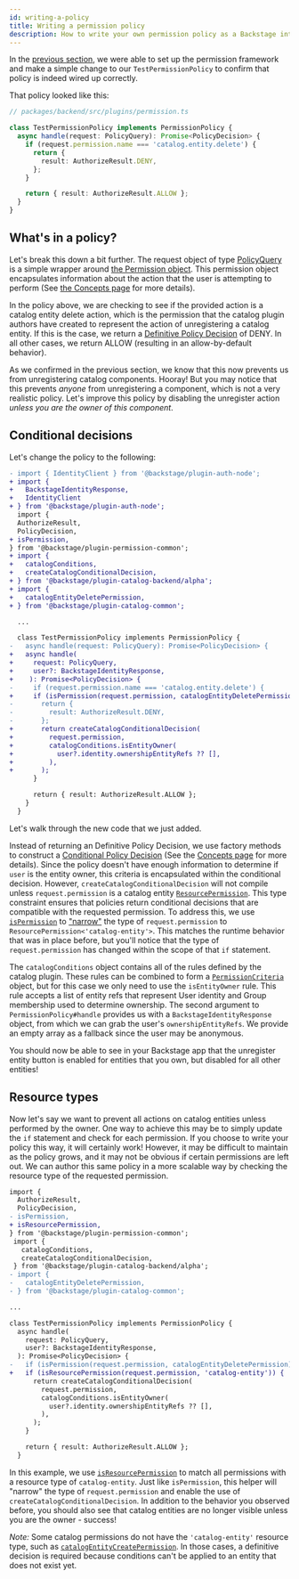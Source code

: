 ```yaml
---
id: writing-a-policy
title: Writing a permission policy
description: How to write your own permission policy as a Backstage integrator
---
```


In the [previous section](./getting-started.md), we were able to set up the permission framework and make a simple change to our `TestPermissionPolicy` to confirm that policy is indeed wired up correctly.

That policy looked like this:

```typescript
// packages/backend/src/plugins/permission.ts

class TestPermissionPolicy implements PermissionPolicy {
  async handle(request: PolicyQuery): Promise<PolicyDecision> {
    if (request.permission.name === 'catalog.entity.delete') {
      return {
        result: AuthorizeResult.DENY,
      };
    }

    return { result: AuthorizeResult.ALLOW };
  }
}
```

## What's in a policy?

Let's break this down a bit further. The request object of type [PolicyQuery](https://backstage.io/docs/reference/plugin-permission-node.policyquery) is a simple wrapper around [the Permission object](https://backstage.io/docs/reference/plugin-permission-common.permission). This permission object encapsulates information about the action that the user is attempting to perform (See [the Concepts page](./concepts.md) for more details).

In the policy above, we are checking to see if the provided action is a catalog entity delete action, which is the permission that the catalog plugin authors have created to represent the action of unregistering a catalog entity. If this is the case, we return a [Definitive Policy Decision](https://backstage.io/docs/reference/plugin-permission-common.definitivepolicydecision) of DENY. In all other cases, we return ALLOW (resulting in an allow-by-default behavior).

As we confirmed in the previous section, we know that this now prevents us from unregistering catalog components. Hooray! But you may notice that this prevents _anyone_ from unregistering a component, which is not a very realistic policy. Let's improve this policy by disabling the unregister action _unless you are the owner of this component_.

## Conditional decisions

Let's change the policy to the following:

```diff
- import { IdentityClient } from '@backstage/plugin-auth-node';
+ import {
+   BackstageIdentityResponse,
+   IdentityClient
+ } from '@backstage/plugin-auth-node';
  import {
  AuthorizeResult,
  PolicyDecision,
+ isPermission,
} from '@backstage/plugin-permission-common';
+ import {
+   catalogConditions,
+   createCatalogConditionalDecision,
+ } from '@backstage/plugin-catalog-backend/alpha';
+ import {
+   catalogEntityDeletePermission,
+ } from '@backstage/plugin-catalog-common';

  ...

  class TestPermissionPolicy implements PermissionPolicy {
-   async handle(request: PolicyQuery): Promise<PolicyDecision> {
+   async handle(
+     request: PolicyQuery,
+     user?: BackstageIdentityResponse,
+    ): Promise<PolicyDecision> {
-     if (request.permission.name === 'catalog.entity.delete') {
+     if (isPermission(request.permission, catalogEntityDeletePermission)) {
-       return {
-         result: AuthorizeResult.DENY,
-       };
+       return createCatalogConditionalDecision(
+         request.permission,
+         catalogConditions.isEntityOwner(
+           user?.identity.ownershipEntityRefs ?? [],
+         ),
+       );
      }

      return { result: AuthorizeResult.ALLOW };
    }
  }
```

Let's walk through the new code that we just added.

Instead of returning an Definitive Policy Decision, we use factory methods to construct a [Conditional Policy Decision](https://backstage.io/docs/reference/plugin-permission-common.conditionalpolicydecision) (See the [Concepts page](./concepts.md) for more details). Since the policy doesn't have enough information to determine if `user` is the entity owner, this criteria is encapsulated within the conditional decision. However, `createCatalogConditionalDecision` will not compile unless `request.permission` is a catalog entity [`ResourcePermission`](https://backstage.io/docs/reference/plugin-permission-common.resourcepermission). This type constraint ensures that policies return conditional decisions that are compatible with the requested permission. To address this, we use [`isPermission`](https://backstage.io/docs/reference/plugin-permission-common.ispermission) to ["narrow"](https://www.typescriptlang.org/docs/handbook/2/narrowing.html) the type of `request.permission` to `ResourcePermission<'catalog-entity'>`. This matches the runtime behavior that was in place before, but you'll notice that the type of `request.permission` has changed within the scope of that `if` statement.

The `catalogConditions` object contains all of the rules defined by the catalog plugin. These rules can be combined to form a [`PermissionCriteria`](https://backstage.io/docs/reference/plugin-permission-common.permissioncriteria) object, but for this case we only need to use the `isEntityOwner` rule. This rule accepts a list of entity refs that represent User identity and Group membership used to determine ownership. The second argument to `PermissionPolicy#handle` provides us with a `BackstageIdentityResponse` object, from which we can grab the user's `ownershipEntityRefs`. We provide an empty array as a fallback since the user may be anonymous.

You should now be able to see in your Backstage app that the unregister entity button is enabled for entities that you own, but disabled for all other entities!

## Resource types

Now let's say we want to prevent all actions on catalog entities unless performed by the owner. One way to achieve this may be to simply update the `if` statement and check for each permission. If you choose to write your policy this way, it will certainly work! However, it may be difficult to maintain as the policy grows, and it may not be obvious if certain permissions are left out. We can author this same policy in a more scalable way by checking the resource type of the requested permission.

```diff
import {
  AuthorizeResult,
  PolicyDecision,
- isPermission,
+ isResourcePermission,
} from '@backstage/plugin-permission-common';
 import {
   catalogConditions,
   createCatalogConditionalDecision,
 } from '@backstage/plugin-catalog-backend/alpha';
- import {
-   catalogEntityDeletePermission,
- } from '@backstage/plugin-catalog-common';

...

class TestPermissionPolicy implements PermissionPolicy {
  async handle(
    request: PolicyQuery,
    user?: BackstageIdentityResponse,
  ): Promise<PolicyDecision> {
-   if (isPermission(request.permission, catalogEntityDeletePermission)) {
+   if (isResourcePermission(request.permission, 'catalog-entity')) {
      return createCatalogConditionalDecision(
        request.permission,
        catalogConditions.isEntityOwner(
          user?.identity.ownershipEntityRefs ?? [],
        ),
      );
    }

    return { result: AuthorizeResult.ALLOW };
  }
```

In this example, we use [`isResourcePermission`](https://backstage.io/docs/reference/plugin-permission-common.isresourcepermission) to match all permissions with a resource type of `catalog-entity`. Just like `isPermission`, this helper will "narrow" the type of `request.permission` and enable the use of `createCatalogConditionalDecision`. In addition to the behavior you observed before, you should also see that catalog entities are no longer visible unless you are the owner - success!

_Note:_ Some catalog permissions do not have the `'catalog-entity'` resource type, such as [`catalogEntityCreatePermission`](https://github.com/backstage/backstage/blob/1e5e9fb9de9856a49e60fc70c38a4e4e94c69570/plugins/catalog-common/src/permissions.ts#L49). In those cases, a definitive decision is required because conditions can't be applied to an entity that does not exist yet.

